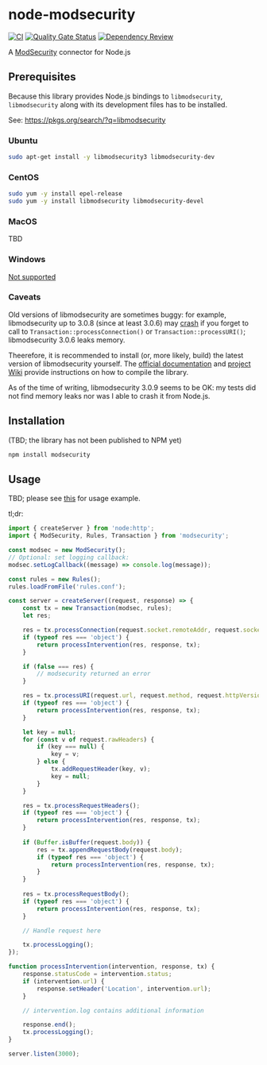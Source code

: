 # node-modsecurity

[![CI](https://github.com/sjinks/node-modsecurity/actions/workflows/ci.yml/badge.svg)](https://github.com/sjinks/node-modsecurity/actions/workflows/ci.yml)
[![Quality Gate Status](https://sonarcloud.io/api/project_badges/measure?project=sjinks_node-modsecurity&metric=alert_status)](https://sonarcloud.io/summary/new_code?id=sjinks_node-modsecurity)
[![Dependency Review](https://github.com/sjinks/node-modsecurity/actions/workflows/dependency-review.yml/badge.svg)](https://github.com/sjinks/node-modsecurity/actions/workflows/dependency-review.yml)

A [ModSecurity](https://github.com/SpiderLabs/ModSecurity#readme) connector for Node.js

## Prerequisites

Because this library provides Node.js bindings to `libmodsecurity`, `libmodsecurity` along with its development files has to be installed.

See: https://pkgs.org/search/?q=libmodsecurity

### Ubuntu

```sh
sudo apt-get install -y libmodsecurity3 libmodsecurity-dev
```

### CentOS

```sh
sudo yum -y install epel-release
sudo yum -y install libmodsecurity libmodsecurity-devel
```

### MacOS

TBD

### Windows

[Not supported](https://github.com/SpiderLabs/ModSecurity#windows)

### Caveats

Old versions of libmodsecurity are sometimes buggy: for example, libmodsecurity up to 3.0.8 (since at least 3.0.6) may [crash](https://github.com/SpiderLabs/ModSecurity/issues/2872)
if you forget to call to `Transaction::processConnection()` or `Transaction::processURI()`; libmodsecurity 3.0.6 leaks memory.

Theerefore, it is recommended to install (or, more likely, build) the latest version of libmodsecurity yourself. The [official documentation](https://github.com/SpiderLabs/ModSecurity#compilation)
and [project Wiki](https://github.com/SpiderLabs/ModSecurity/wiki/Compilation-recipes-for-v3.x) provide instructions on how to compile the library.

As of the time of writing, libmodsecurity 3.0.9 seems to be OK: my tests did not find memory leaks nor was I able to crash it from Node.js.

## Installation

(TBD; the library has not been published to NPM yet)

```sh
npm install modsecurity
```

## Usage

TBD; please see [this](https://github.com/sjinks/node-modsecurity/blob/245049f87b276fd56c1493b37afa437d04613e72/test/integration/lifecycle.mjs#L39-L85) for usage example.

tl;dr:
```js
import { createServer } from 'node:http';
import { ModSecurity, Rules, Transaction } from 'modsecurity';

const modsec = new ModSecurity();
// Optional: set logging callback:
modsec.setLogCallback((message) => console.log(message));

const rules = new Rules();
rules.loadFromFile('rules.conf');

const server = createServer((request, response) => {
    const tx = new Transaction(modsec, rules);
    let res;

    res = tx.processConnection(request.socket.remoteAddr, request.socket.remotePort, request.socket.localAddress, request.socket.localPort);
    if (typeof res === 'object') {
        return processIntervention(res, response, tx);
    }

    if (false === res) {
        // modsecurity returned an error
    }

    res = tx.processURI(request.url, request.method, request.httpVersion);
    if (typeof res === 'object') {
        return processIntervention(res, response, tx);
    }

    let key = null;
    for (const v of request.rawHeaders) {
        if (key === null) {
            key = v;
        } else {
            tx.addRequestHeader(key, v);
            key = null;
        }
    }

    res = tx.processRequestHeaders();
    if (typeof res === 'object') {
        return processIntervention(res, response, tx);
    }
        
    if (Buffer.isBuffer(request.body)) {
        res = tx.appendRequestBody(request.body);
        if (typeof res === 'object') {
            return processIntervention(res, response, tx);
        }
    }
            
    res = tx.processRequestBody();
    if (typeof res === 'object') {
        return processIntervention(res, response, tx);
    }

    // Handle request here

    tx.processLogging();
});

function processIntervention(intervention, response, tx) {
    response.statusCode = intervention.status;
    if (intervention.url) {
        response.setHeader('Location', intervention.url);
    }

    // intervention.log contains additional information

    response.end();
    tx.processLogging();
}

server.listen(3000);
```
